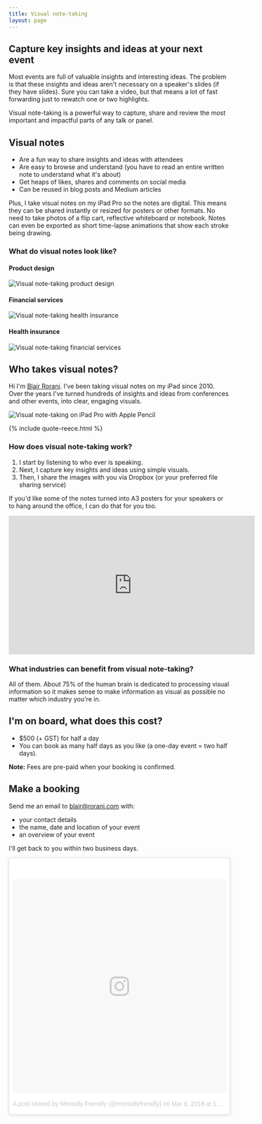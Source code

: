 ```yaml
---
title: Visual note-taking
layout: page
---
```


## Capture key insights and ideas at your next event

Most events are full of valuable insights and interesting ideas. The problem is that these insights and ideas aren't necessary on a speaker's slides (if they have slides). Sure you can take a video, but that means a lot of fast forwarding just to rewatch one or two highlights.

Visual note-taking is a powerful way to capture, share and review the most important and impactful parts of any talk or panel.

## Visual notes
- Are a fun way to share insights and ideas with attendees
- Are easy to browse and understand (you have to read an entire written note to understand what it's about)
- Get heaps of likes, shares and comments on social media
- Can be reused in blog posts and Medium articles

Plus, I take visual notes on my iPad Pro so the notes are digital. This means they can be shared instantly or resized for posters or other formats. No need to take photos of a flip cart, reflective whiteboard or notebook. Notes can even be exported as short time-lapse animations that show each stroke being drawing.

### What do visual notes look like?
<!-- - Most slides
- Most written notes
- Visual notes!

### Can I see some examples?-->
#### Product design
![Visual note-taking product design](/images/visual-notes-1.jpg)

#### Financial services
![Visual note-taking health insurance](/images/visual-notes-2.jpg)

#### Health insurance
![Visual note-taking financial services](/images/visual-notes-3.jpg)

## Who takes visual notes?
Hi I'm [Blair Rorani](/about). I've been taking visual notes on my iPad since 2010. Over the years I've turned hundreds of insights and ideas from conferences and other events, into clear, engaging visuals.

![Visual note-taking on iPad Pro with Apple Pencil](/images/ipad-pro-apple-pencil.jpg)

{% include quote-reece.html %}

### How does visual note-taking work?
1. I start by listening to who ever is speaking.
2. Next, I capture key insights and ideas using simple visuals.
3. Then, I share the images with you via Dropbox (or your preferred file sharing service)

If you'd like some of the notes turned into A3 posters for your speakers or to hang around the office, I can do that for you too.

<iframe width="560" height="315" src="https://www.youtube.com/embed/_htu7aEOdlE?rel=0&amp;controls=0&amp;showinfo=0" frameborder="0" allow="autoplay; encrypted-media" allowfullscreen></iframe>

### What industries can benefit from visual note-taking?
All of them. About 75% of the human brain is dedicated to processing visual information so it makes sense to make information as visual as possible no matter which industry you're in.

## I'm on board, what does this cost?
- $500 (+ GST) for half a day
- You can book as many half days as you like (a one-day event = two half days).

**Note:** Fees are pre-paid when your booking is confirmed.

## Make a booking
Send me an email to [blair@rorani.com](mailto:blair@rorani.com) with:

- your contact details
- the name, date and location of your event
- an overview of your event

I'll get back to you within two business days.

<blockquote class="instagram-media" data-instgrm-permalink="https://www.instagram.com/p/Bf_zXelnm-Q/" data-instgrm-version="8" style=" background:#FFF; border:0; border-radius:3px; box-shadow:0 0 1px 0 rgba(0,0,0,0.5),0 1px 10px 0 rgba(0,0,0,0.15); margin: 1px; max-width:658px; padding:0; width:99.375%; width:-webkit-calc(100% - 2px); width:calc(100% - 2px);"><div style="padding:8px;"> <div style=" background:#F8F8F8; line-height:0; margin-top:40px; padding:50% 0; text-align:center; width:100%;"> <div style=" background:url(data:image/png;base64,iVBORw0KGgoAAAANSUhEUgAAACwAAAAsCAMAAAApWqozAAAABGdBTUEAALGPC/xhBQAAAAFzUkdCAK7OHOkAAAAMUExURczMzPf399fX1+bm5mzY9AMAAADiSURBVDjLvZXbEsMgCES5/P8/t9FuRVCRmU73JWlzosgSIIZURCjo/ad+EQJJB4Hv8BFt+IDpQoCx1wjOSBFhh2XssxEIYn3ulI/6MNReE07UIWJEv8UEOWDS88LY97kqyTliJKKtuYBbruAyVh5wOHiXmpi5we58Ek028czwyuQdLKPG1Bkb4NnM+VeAnfHqn1k4+GPT6uGQcvu2h2OVuIf/gWUFyy8OWEpdyZSa3aVCqpVoVvzZZ2VTnn2wU8qzVjDDetO90GSy9mVLqtgYSy231MxrY6I2gGqjrTY0L8fxCxfCBbhWrsYYAAAAAElFTkSuQmCC); display:block; height:44px; margin:0 auto -44px; position:relative; top:-22px; width:44px;"></div></div><p style=" color:#c9c8cd; font-family:Arial,sans-serif; font-size:14px; line-height:17px; margin-bottom:0; margin-top:8px; overflow:hidden; padding:8px 0 7px; text-align:center; text-overflow:ellipsis; white-space:nowrap;"><a href="https://www.instagram.com/p/Bf_zXelnm-Q/" style=" color:#c9c8cd; font-family:Arial,sans-serif; font-size:14px; font-style:normal; font-weight:normal; line-height:17px; text-decoration:none;">A post shared by Mentally Friendly (@mentallyfriendly)</a> on <time style=" font-family:Arial,sans-serif; font-size:14px; line-height:17px;" datetime="2018-03-06T21:30:28+00:00">Mar 6, 2018 at 1:30pm PST</time></p></div></blockquote> <script async defer src="//www.instagram.com/embed.js"></script>
